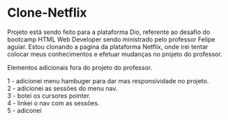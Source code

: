 # Clone-Netflix

Projeto está sendo feito para a plataforma Dio, referente ao desafio do bootcamp HTML Web Developer sendo ministrado pelo professor Felipe aguiar.
Estou clonando a pagina da plataforma Netflix, onde irei tentar colocar meus conhecimentos e efetuar mudanças no projeto do professor.


Elementos adicionais fora do projeto do professor.

1 - adicionei menu hambuger para dar mas responsividade no projeto.<br>
2 - adicionei as sessões do menu nav.<br>
3 - botei os cursores pointer.<br>
4 - linkei  o nav com as sessões.<br>
5 - adiconei




